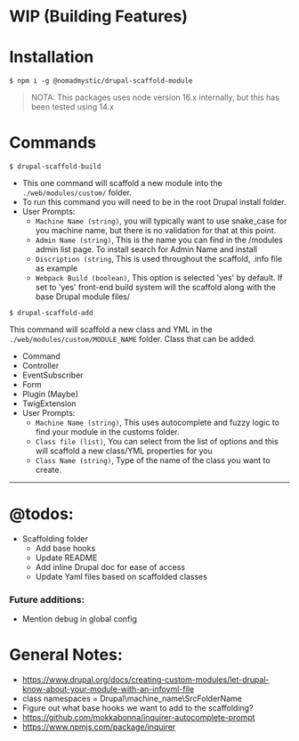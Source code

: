 # WIP (Building Features)

# Installation
`$ npm i -g @nomadmystic/drupal-scaffold-module`

> NOTA: This packages uses node version 16.x internally, but this has been tested using 14.x

# Commands
`$ drupal-scaffold-build`

* This one command will scaffold a new module into the `./web/modules/custom/` folder.
* To run this command you will need to be in the root Drupal install folder.
* User Prompts:
  * `Machine Name (string)`, you will typically want to use snake_case for you machine name, but there is no validation for that at this point.
  * `Admin Name (string)`, This is the name you can find in the /modules admin list page. To install search for Admin Name and install
  * `Discription (string`, This is used throughout the scaffold, .info file as example
  * `Webpack Build (boolean)`, This option is selected 'yes' by default. If set to 'yes' front-end build system will the scaffold along with the base Drupal module files/

`$ drupal-scaffold-add`

This command will scaffold a new class and YML in the `./web/modules/custom/MODULE_NAME` folder. Class that can be added.
* Command
* Controller
* EventSubscriber
* Form
* Plugin (Maybe)
* TwigExtension
* User Prompts:
  * `Machine Name (string)`, This uses autocomplete and fuzzy logic to find your module in the customs folder.
  * `Class file (list)`, You can select from the list of options and this will scaffold a new class/YML properties for you
  * `Class Name (string)`, Type of the name of the class you want to create.

---
# @todos:
* Scaffolding folder
  * Add base hooks
  * Update README
  * Add inline Drupal doc for ease of access
  * Update Yaml files based on scaffolded classes

### Future additions:
* Mention debug in global config

# General Notes:
* https://www.drupal.org/docs/creating-custom-modules/let-drupal-know-about-your-module-with-an-infoyml-file
* class namespaces = Drupal\machine_name\SrcFolderName
* Figure out what base hooks we want to add to the scaffolding?
* https://github.com/mokkabonna/inquirer-autocomplete-prompt
* https://www.npmjs.com/package/inquirer
